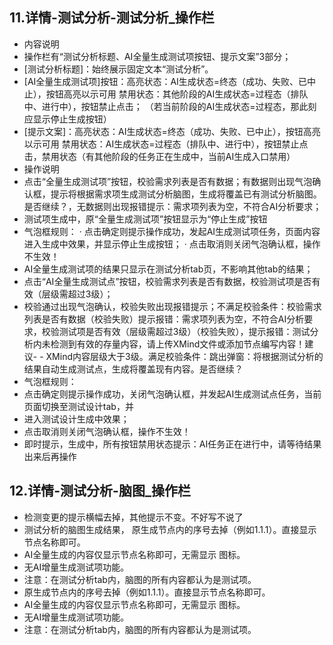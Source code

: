 ## 11.详情-测试分析-测试分析_操作栏
- 内容说明
 - 操作栏有“测试分析标题、AI全量生成测试项按钮、提示文案”3部分；
 - [测试分析标题]：始终展示固定文本“测试分析”。
 - [AI全量生成测试项]按钮：高亮状态：AI生成状态=终态（成功、失败、已中止），按钮高亮以示可用                                    禁用状态：其他阶段的AI生成状态=过程态（排队中、进行中），按钮禁止点击；
                                                 （若当前阶段的AI生成状态=过程态，那此刻应显示停止生成按钮）
 - [提示文案]：高亮状态：AI生成状态=终态（成功、失败、已中止），按钮高亮以示可用
     禁用状态：AI生成状态=过程态（排队中、进行中），按钮禁止点击，禁用状态（有其他阶段的任务正在生成中，当前AI生成入口禁用）
- 操作说明
 - 点击“全量生成测试项”按钮，校验需求列表是否有数据；有数据则出现气泡确认框，提示将根据需求项生成测试分析脑图，生成将覆盖已有测试分析脑图。是否继续？，无数据则出现报错提示：需求项列表为空，不符合AI分析要求；
- 测试项生成中，原“全量生成测试项”按钮显示为“停止生成”按钮
 - 气泡框规则：
 · 点击确定则提示操作成功，发起AI生成测试项任务，页面内容进入生成中效果，并显示停止生成按钮；
 · 点击取消则关闭气泡确认框，操作不生效！
 - AI全量生成测试项的结果只显示在测试分析tab页，不影响其他tab的结果；
 - 点击“AI全量生成测试点”按钮，校验需求列表是否有数据，校验测试项是否有效（层级需超过3级）；
 - 校验通过出现气泡确认，校验失败出现报错提示；不满足校验条件：校验需求列表是否有数据（校验失败）提示报错：需求项列表为空，不符合AI分析要求，校验测试项是否有效（层级需超过3级）（校验失败），提示报错：测试分析内未检测到有效的存量内容，请上传XMind文件或添加节点编写内容！建议- - XMind内容层级大于3级。满足校验条件：跳出弹窗：将根据测试分析的结果自动生成测试点，生成将覆盖现有内容。是否继续？
 - 气泡框规则：
 - 点击确定则提示操作成功，关闭气泡确认框，并发起AI生成测试点任务，当前页面切换至测试设计tab，并
 - 进入测试设计生成中效果；
 - 点击取消则关闭气泡确认框，操作不生效！
 - 即时提示，生成中，所有按钮禁用状态提示：AI任务正在进行中，请等待结果出来后再操作
## 12.详情-测试分析-脑图_操作栏
- 检测变更的提示横幅去掉，其他提示不变。不好写不说了
- 测试分析的脑图生成结果， 原生成节点内的序号去掉（例如1.1.1）。直接显示节点名称即可。
 - AI全量生成的内容仅显示节点名称即可，无需显示     图标。
 - 无AI增量生成测试项功能。
 - 注意：在测试分析tab内，脑图的所有内容都认为是测试项。
 - 原生成节点内的序号去掉（例如1.1.1）。直接显示节点名称即可。
 - AI全量生成的内容仅显示节点名称即可，无需显示     图标。
 - 无AI增量生成测试项功能。
 - 注意：在测试分析tab内，脑图的所有内容都认为是测试项。